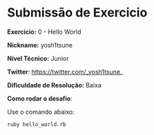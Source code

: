 # Submissão de Exercicio

**Exercicio:** 0 - Hello World

**Nickname:** yosh1tsune

**Nível Técnico:**  Junior

**Twitter**: https://twitter.com/_yosh1tsune_

**Dificuldade de Resolução:**  Baixa

**Como rodar o desafio**:  

Use o comando abaixo:
 
```bash
ruby hello_world.rb
```
